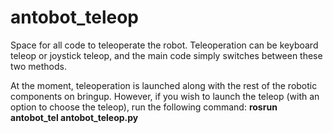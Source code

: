 # antobot_teleop

Space for all code to teleoperate the robot. Teleoperation can be keyboard teleop or joystick teleop, and the main code simply switches between these two methods.

At the moment, teleoperation is launched along with the rest of the robotic components on bringup. However, if you wish to launch the teleop (with an option to choose the teleop), run the following command:
**rosrun antobot_tel antobot_teleop.py**

